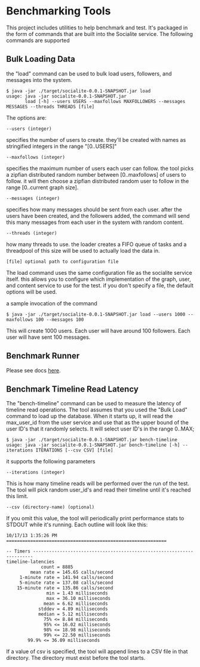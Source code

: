Benchmarking Tools
==================
This project includes utilities to help benchmark and test. It's packaged in the form
of commands that are built into the Socialite service. The following commands are supported

Bulk Loading Data
------------------
the "load" command can be used to bulk load users, followers, and messages into the system.

    $ java -jar ./target/socialite-0.0.1-SNAPSHOT.jar load
    usage: java -jar socialite-0.0.1-SNAPSHOT.jar
           load [-h] --users USERS --maxfollows MAXFOLLOWERS --messages MESSAGES --threads THREADS [file]

The options are:

    --users (integer)
specifies the number of users to create. they'll be created with names as stringified integers in the range "[0..USERS]"

    --maxfollows (integer)
specifies the maximum number of users each user can follow. the tool picks a zipfian distributed random number
between [0..maxfollows] of users to follow. it will then choose a zipfian distributed random user to follow in the
range [0..current graph size].

    --messages (integer)
specifies how many messages should be sent from each user. after the users have been created,
and the followers added, the command will send this many messages from each user in the system with random content.

    --threads (integer) 
how many threads to use. the loader creates a FIFO queue of tasks and a threadpool of this size will be used to actually 
load the data in.

    [file] optional path to configuration file
The load command uses the same configuration file as the socialite service itself. this allows you to configure
which implementation of the graph, user, and content service to use for the test. if you don't specify a file,
the default options will be used.

a sample invocation of the command

    $ java -jar ./target/socialite-0.0.1-SNAPSHOT.jar load --users 1000 --maxfollows 100 --messages 100

This will create 1000 users. Each user will have around 100 followers. Each user will have sent 100 messages.

Benchmark Runner
----------------
Please see docs [here](workload-generator.md).

Benchmark Timeline Read Latency
-------------------------------
The "bench-timeline" command can be used to measure the latency of timeline read operations. The tool assumes that
you used the "Bulk Load" command to load up the database. When it starts up, it will read the max_user_id from the
user service and use that as the upper bound of the user ID's that it randomly selects. It will select user ID's in
the range 0..MAX;

    $ java -jar ./target/socialite-0.0.1-SNAPSHOT.jar bench-timeline
    usage: java -jar socialite-0.0.1-SNAPSHOT.jar bench-timeline [-h] --iterations ITERATIONS [--csv CSV] [file]

it supports the following parameters

    --iterations (integer)
This is how many timeline reads will be performed over the run of the test. The tool will pick random user_id's and
read their timeline until it's reached this limit.

    --csv (directory-name) (optional)
If you omit this value, the tool will periodically print performance stats to STDOUT while it's running. Each outline
 will look like this:

    10/17/13 1:35:26 PM ============================================================

    -- Timers ----------------------------------------------------------------------
    timeline-latencies
                 count = 8885
             mean rate = 145.65 calls/second
         1-minute rate = 141.94 calls/second
         5-minute rate = 137.08 calls/second
        15-minute rate = 135.86 calls/second
                   min = 1.43 milliseconds
                   max = 36.10 milliseconds
                  mean = 6.62 milliseconds
                stddev = 4.89 milliseconds
                median = 5.12 milliseconds
                  75% <= 8.84 milliseconds
                  95% <= 16.02 milliseconds
                  98% <= 18.98 milliseconds
                  99% <= 22.50 milliseconds
            99.9% <= 36.09 milliseconds

If a value of csv is specified, the tool will append lines to a CSV file in that directory. The directory must exist
before the tool starts.

